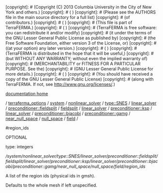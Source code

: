 [copyright]: # (Copyright (C) 2013 Columbia University in the City of New York and others.)
[copyright]: # ( )
[copyright]: # (Please see the AUTHORS file in the main source directory for a full list)
[copyright]: # (of contributors.)
[copyright]: # ( )
[copyright]: # (This file is part of TerraFERMA.)
[copyright]: # ( )
[copyright]: # (TerraFERMA is free software: you can redistribute it and/or modify)
[copyright]: # (it under the terms of the GNU Lesser General Public License as published by)
[copyright]: # (the Free Software Foundation, either version 3 of the License, or)
[copyright]: # ((at your option) any later version.)
[copyright]: # ( )
[copyright]: # (TerraFERMA is distributed in the hope that it will be useful,)
[copyright]: # (but WITHOUT ANY WARRANTY; without even the implied warranty of)
[copyright]: # (MERCHANTABILITY or FITNESS FOR A PARTICULAR PURPOSE. See the)
[copyright]: # (GNU Lesser General Public License for more details.)
[copyright]: # ( )
[copyright]: # (You should have received a copy of the GNU Lesser General Public License)
[copyright]: # (along with TerraFERMA. If not, see <http://www.gnu.org/licenses/>.)

[documentation home](https://github.com/terraferma/terraferma/wiki/Documentation)

/ [terraferma_options](../../../../../../../../../../../../../../../terraferma_options.md) / [system](../../../../../../../../../../../../../../system.md) / [nonlinear_solver](../../../../../../../../../../../../../nonlinear_solver.md) / [type::SNES](../../../../../../../../../../../../type__SNES.md) / [linear_solver](../../../../../../../../../../../linear_solver.md) / [preconditioner::fieldsplit](../../../../../../../../../../preconditioner__fieldsplit.md) / [fieldsplit](../../../../../../../../../fieldsplit.md) / [linear_solver](../../../../../../../../linear_solver.md) / [preconditioner::ksp](../../../../../../../preconditioner__ksp.md) / [linear_solver](../../../../../../linear_solver.md) / [preconditioner::bjacobi](../../../../../preconditioner__bjacobi.md) / [preconditioner::gamg](../../../../preconditioner__gamg.md) / [near_null_space](../../../near_null_space.md) / [null_space](../../null_space.md) / [field](../field.md) /

#region_ids

OPTIONAL 

type: integers

*/system/nonlinear_solver/type::SNES/linear_solver/preconditioner::fieldsplit/fieldsplit/linear_solver/preconditioner::ksp/linear_solver/preconditioner::bjacobi/preconditioner::gamg/near_null_space/null_space/field/region_ids*

A list of the region ids (physical ids in gmsh).

Defaults to the whole mesh if left unspecified.

[autogenerated]: # (This file was automatically generated from the schema file:/home/cwilson/repos/github/TerraFERMA/TerraFERMA/buckettools/schemas/solvers.rng.)

